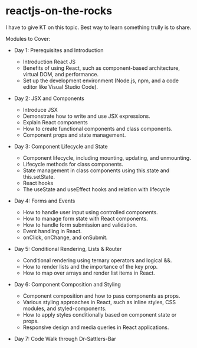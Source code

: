 # reactjs-on-the-rocks
I have to give KT on this topic. Best way to learn something trully is to share.

Modules to Cover:

- Day 1: Prerequisites and Introduction

  - Introduction React JS 
  - Benefits of using React, such as component-based architecture, virtual DOM, and performance.
  - Set up the development environment (Node.js, npm, and a code editor like Visual Studio Code).
  
- Day 2: JSX and Components

  - Introduce JSX
  - Demonstrate how to write and use JSX expressions.
  - Explain React components
  - How to create functional components and class components.
  - Component props and state management.
  
- Day 3: Component Lifecycle and State

  - Component lifecycle, including mounting, updating, and unmounting.
  - Lifecycle methods for class components.
  - State management in class components using this.state and this.setState.
  - React hooks 
  - The useState and useEffect hooks and relation with lifecycle 
  
- Day 4: Forms and Events

  - How to handle user input using controlled components.
  - How to manage form state with React components.
  - How to handle form submission and validation.
  - Event handling in React.
  - onClick, onChange, and onSubmit.
  
- Day 5: Conditional Rendering, Lists & Router

  - Conditional rendering using ternary operators and logical &&.
  - How to render lists and the importance of the key prop.
  - How to map over arrays and render list items in React.
  
- Day 6: Component Composition and Styling

  - Component composition and how to pass components as props.
  - Various styling approaches in React, such as inline styles, CSS modules, and styled-components.
  - How to apply styles conditionally based on component state or props.
  - Responsive design and media queries in React applications.
  
- Day 7: Code Walk through Dr-Sattlers-Bar

